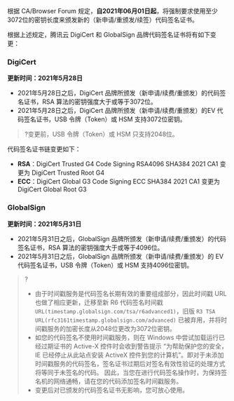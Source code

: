 根据 CA/Browser Forum 规定，**自2021年06月01日起**，将强制要求使用至少3072位的密钥长度来颁发新的（新申请/重颁发/续签）代码签名证书。

根据上述规定，腾讯云 DigiCert 和 GlobalSign 品牌代码签名证书将有如下变更：
 
### DigiCert
**更新时间：2021年5月28日**
- 2021年5月28日之后，DigiCert 品牌所颁发（新申请/续费/重颁发）的代码签名证书，RSA 算法的密钥强度大于或等于3072位。
- 2021年5月28日之后，DigiCert 品牌所颁发（新申请/续费/重颁发）的EV 代码签名证书，USB 令牌（Token）或 HSM 支持3072位密钥。

>?变更前，USB 令牌（Token）或 HSM 只支持2048位。

代码签名证书链变更如下：
- **RSA**：DigiCert Trusted G4 Code Signing RSA4096 SHA384 2021 CA1 变更为 DigiCert Trusted Root G4
- **ECC**：DigiCert Global G3 Code Signing ECC SHA384 2021 CA1 变更为 DigiCert Global Root G3


### GlobalSign
**更新时间：2021年5月31日**
- 2021年5月31日之后，GlobalSign 品牌所颁发（新申请/续费/重颁发）的代码签名证书，RSA 算法的密钥强度大于或等于4096位。
- 2021年5月31日之后，GlobalSign 品牌所颁发（新申请/续费/重颁发）的 EV 代码签名证书，USB 令牌（Token）或 HSM 支持4096位密钥。

>?
>- 由于时间戳服务是代码签名长期有效的重要组成部分，因此时间戳 URL 也做了相应更新，迁移至新 R6 代码签名时间戳 `URL(timestamp.globalsign.com/tsa/r6advanced1)`，旧版 `R3 TSA URL(rfc3161timestamp.globalsign.com/advanced)` 已被弃用，并将时间戳服务的加密长度从2048位更改为3072位密钥。
>- 如您的代码签名不使用时间戳服务，则在 Windows 中尝试加载运行已经过期证书的 Active-X 控件时会收到警告提示 “为帮助保护您的安全，IE 已经停止从此站点安装 ActiveX 控件到您的计算机”。即对于未添加时间戳服务的代码签名，签名证书过期后对签名有效性验证的处理方式将等同于未签名的代码。
因此，当您在进行代码签名操作时，为保持签名机的网络通畅，请在您的代码添加签名时间戳服务。
>- 变更后对已颁发的代码签名证书无影响，您可放心使用。
